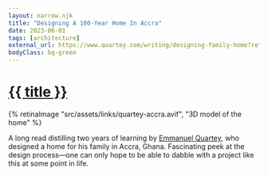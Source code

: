 ```yaml
---
layout: narrow.njk
title: "Designing A 100-Year Home In Accra"
date: 2023-06-01
tags: [architecture]
external_url: https://www.quartey.com/writing/designing-family-home?ref=daniel.pizza
bodyClass: bg-green
---
```


<h1><a href="{{ external_url }}">{{ title }}</a></h1>

{% retinaImage "src/assets/links/quartey-accra.avif", "3D model of the home" %}

A long read distilling two years of learning by [Emmanuel Quartey](https://twitter.com/equartey?ref=daniel.pizza "Emmanuel Quartey on Twitter"), who designed a home for his family in Accra, Ghana. Fascinating peek at the design process—one can only hope to be able to dabble with a project like this at some point in life.
